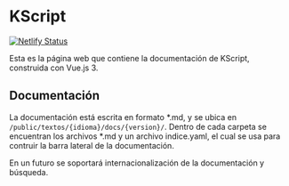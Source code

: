 # KScript

[![Netlify Status](https://api.netlify.com/api/v1/badges/5f3acc41-2569-40e5-bf48-3a6508541763/deploy-status)](https://app.netlify.com/sites/jovial-jepsen-2619da/deploys)

Esta es la página web que contiene la documentación de KScript, construida con Vue.js 3.

## Documentación

La documentación está escrita en formato *.md, y se ubica en `/public/textos/{idioma}/docs/{version}/`.
Dentro de cada carpeta se encuentran los archivos *.md y un archivo indice.yaml, el cual se usa para contruir
la barra lateral de la documentación.

En un futuro se soportará internacionalización de la documentación y búsqueda.
